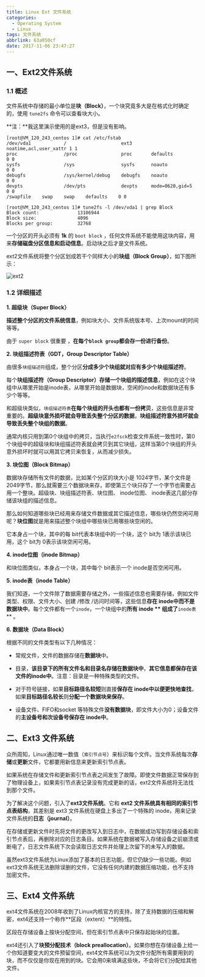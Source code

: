 ```yaml
---
title: Linux Ext 文件系统
categories: 
  - Operating System
  - Linux
tags: 文件系统
abbrlink: 63a050cf
date: 2017-11-06 23:47:27
---
```


## 一、Ext2文件系统

### 1.1 概述

文件系统中存储的最小单位是**块（Block）**，一个块究竟多大是在格式化时确定的，使用 `tune2fs` 命令可以查看块大小。

**注：**我这里演示使用的是ext3，但是没有影响。

```shell
[root@VM_120_243_centos 1]# cat /etc/fstab 
/dev/vda1            /                    ext3       noatime,acl,user_xattr 1 1
proc                 /proc                proc       defaults              0 0
sysfs                /sys                 sysfs      noauto                0 0
debugfs              /sys/kernel/debug    debugfs    noauto                0 0
devpts               /dev/pts             devpts     mode=0620,gid=5       0 0
/swapfile    swap    swap    defaults    0 0
```

```shell
[root@VM_120_243_centos 1]# tune2fs -l /dev/vda1 | grep Block
Block count:              13106944
Block size:               4096
Blocks per group:         32768
```

一个分区的开头必须有 **1k** 的 `boot block` ，任何文件系统不能使用这块内容，用来**存储磁盘分区信息和启动信息**。启动块之后才是文件系统。

ext2文件系统将整个分区划成若干个同样大小的**块组（Block Group）**，如下图所示：

![ext2](https://cdn.jsdelivr.net/gh/jitwxs/cdn/blog/posts/201711/20171106231849242.png)

### 1.2 详细描述

**1. 超级块（Super Block）**

**描述整个分区的文件系统信息**，例如块大小、文件系统版本号、上次mount的时间等等。

由于 `super block` 很重要 ，**在每个`block group`都会存一份进行备份**。

**2. 块组描述符表（GDT，Group Descriptor Table）**

由很多`块组描述符`组成，整个分区**分成多少个块组就对应有多少个块组描述符**。

每个**块组描述符（Group Descriptor）**存储一个**块组的描述信息**，例如在这个块组中从哪里开始是inode表，从哪里开始是数据块，空闲的inode和数据块还有多少个等等。

和超级块类似，`块组描述符表`**在每个块组的开头也都有一份拷贝**，这些信息是非常重要的。**超级块意外损坏就会导致丢失整个分区的数据**，**块组描述符意外损坏就会导致丢失整个块组的数据**。

通常内核只用到第0个块组中的拷贝，当执行`e2fsck`检查文件系统一致性时，第0个块组中的超级块和块组描述符表就会拷贝到其它块组，这样当第0个块组的开头意外损坏时就可以用其它拷贝来恢复，从而减少损失。

**3. 块位图（Block Bitmap）**

数据块存储所有文件的数据，比如某个分区的块大小是 1024字节，某个文件是 2049字节，那么就需要三个数据块来存，即使第三个块只存了一个字节也需要占用一个整块。超级块、块组描述符表、块位图、 inode位图、 inode表这几部分存储该块组的描述信息。

那么如何知道哪些块已经用来存储文件数据或其它描述信息，哪些块仍然空闲可用呢？**块位图**就是用来描述整个块组中哪些块已用哪些块空闲的。

它本身占一个块，其中的每 bit代表本块组中的一个块，这个 bit为 1表示该块已用，这个 bit为 0表示该块空闲可用。

**4. inode位图（inode Bitmap）**

和块位图类似，本身占一个块，其中每个 bit表示一个 inode是否空闲可用。

**5. inode表（inode Table）**

我们知道，一个文件除了数据需要存储之外，一些描述信息也需要存储，例如文件类型、权限、文件大小、创建 /修改 /访问时间等，这些信息**存在 inode中而不是数据块中**。每个文件都有一个`inode`，一个块组中的**所有 inode ** 组成了**`inode表`** 。

**6. 数据块（Data Block）**

根据不同的文件类型有以下几种情况：

- 常规文件，文件的数据存储在**数据块**中。

- 目录，**该目录下的所有文件名和目录名存储在数据块中**，**其它信息都保存在该文件的inode中**。注意：目录是一种特殊类型的文件。

- 对于符号链接，如果**目标路径名较短**则直接**保存在 inode中以便更快地查找**，如果**目标路径名较长**则**分配一个数据块来保存**。

- 设备文件、FIFO和socket 等特殊文件**没有数据块**，即文件大小为0；设备文件的**主设备号和次设备号保存在 inode中**。

## 二、Ext3 文件系统

众所周知，Linux通过唯一数值（`索引节点号`）来标识每个文件。当文件系统每次**存储**或**更新**文件，它都要用新信息来更新索引节点表。

如果系统在存储文件和更新索引节点表之间发生了故障。即使文件数据正常保存到了物理设备上，如果索引节点表记录没有完成更新的话，ext2文件系统将无法找到那个文件。

为了解决这个问题，引入了**ext3文件系统**。它和 **ext2 文件系统具有相同的索引节点表结构**，其差别是 ext3 文件系统在硬盘上多出了一个特殊的 inode，用来记录文件系统的**日志（journal）**。

在存储或更新文件时先将文件的更改写入到日志中，在数据成功写到存储设备和索引节点表后，再删除对应的日志条目。如果系统在数据被写入存储设备之前崩溃或断电了，日志文件系统下次会读取日志文件并处理上次留下的未写入的数据。

虽然ext3文件系统为Linux添加了基本的日志功能，但它仍缺少一些功能。例如ext3文件系统无法删除误删的文件，它没有任何内建的数据压缩功能，也不支持加密文件。

## 三、Ext4 文件系统

ext4文件系统在2008年收到了Linux内核官方的支持，除了支持数据的压缩和解密，ext4还支持一个称作**区段（extent）**的特性。

区段在存储设备上按块分配空间，但在索引节点表中只保存起始块的位置。

ext4还引入了**块预分配技术（block preallocation）**。如果你想在存储设备上给一个你知道要变大的文件预留空间，ext4文件系统可以为文件分配所有需要用到的块，而不仅仅是你现在用到的块。它会用0来填满这些块，不会将它们分配给其他文件。
